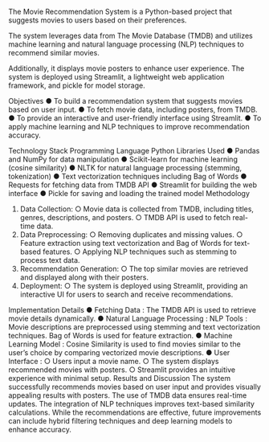 The Movie Recommendation System is a Python-based project that suggests movies to
users based on their preferences.

The system leverages data from The Movie Database (TMDB) and utilizes machine learning
and natural language processing (NLP) techniques to recommend similar movies.

Additionally, it displays movie posters to enhance user experience.
The system is deployed using Streamlit, a lightweight web application framework, and
pickle for model storage.



Objectives
● To build a recommendation system that suggests movies based on user input.
● To fetch movie data, including posters, from TMDB.
● To provide an interactive and user-friendly interface using Streamlit.
● To apply machine learning and NLP techniques to improve recommendation
accuracy.


Technology Stack
Programming Language
Python
Libraries Used
● Pandas and NumPy for data manipulation
● Scikit-learn for machine learning (cosine similarity)
● NLTK for natural language processing (stemming, tokenization)
● Text vectorization techniques including Bag of Words
● Requests for fetching data from TMDB API
● Streamlit for building the web interface
● Pickle for saving and loading the trained model
Methodology
1. Data Collection:
○ Movie data is collected from TMDB, including titles, genres, descriptions, and
posters.
○ TMDB API is used to fetch real-time data.
2. Data Preprocessing:
○ Removing duplicates and missing values.
○ Feature extraction using text vectorization and Bag of Words for text-based
features.
○ Applying NLP techniques such as stemming to process text data.
3. Recommendation Generation:
○ The top similar movies are retrieved and displayed along with their
posters.
4. Deployment:
○ The system is deployed using Streamlit, providing an interactive UI for
users to search and receive recommendations.

Implementation Details
● Fetching Data :
The TMDB API is used to retrieve movie details dynamically.
● Natural Language Processing :
NLP Tools :
Movie descriptions are preprocessed using stemming and text vectorization
techniques.
Bag of Words is used for feature extraction.
● Machine Learning Model :
Cosine Similarity is used to find movies similar to the user’s choice by comparing
vectorized movie descriptions.
● User Interface :
○ Users input a movie name.
○ The system displays recommended movies with posters.
○ Streamlit provides an intuitive experience with minimal setup.
Results and Discussion
The system successfully recommends movies based on user input and provides visually
appealing results with posters. The use of TMDB data ensures real-time updates. The
integration of NLP techniques improves text-based similarity calculations. While the
recommendations are effective, future improvements can include hybrid filtering
techniques and deep learning models to enhance accuracy.

